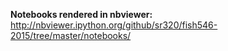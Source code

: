 **Notebooks rendered in nbviewer:** <http://nbviewer.ipython.org/github/sr320/fish546-2015/tree/master/notebooks/>



